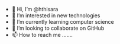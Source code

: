 - 👋 Hi, I’m @hthisara
- 👀 I’m interested in new technologies
- 🌱 I’m currently learning computer science
- 💞️ I’m looking to collaborate on GitHub
- 📫 How to reach me .......

<!---
hthisara/hthisara is a ✨ special ✨ repository because its `README.md` (this file) appears on your GitHub profile.
You can click the Preview link to take a look at your changes.
--->

